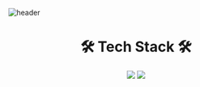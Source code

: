 ![header](https://capsule-render.vercel.app/api?type=slice&color=auto&height=300&section=header&text=J1W0N&fontSize=90)


<h1 align="center">🛠 Tech Stack 🛠</h1>

<p align="center">
  <img src="https://img.shields.io/badge/HTML-E34F26?style=flat-square&logo=HTML5&logoColor=white"/>
  <img src="https://img.shields.io/badge/React-73c4f4?style=flat-square&logo=react&logoColor=white"/>
</p>


